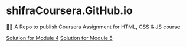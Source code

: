 # shifraCoursera.GitHub.io
🐱‍💻 A Repo to publish Coursera Assignment for HTML, CSS &amp; JS course

[Solution for Module 4](https://moelasec.github.io/shifraCoursera.GitHub.io/module4-solution/)
[Solution for Module 5](https://moelasec.github.io/shifraCoursera.GitHub.io/module5-solution/)
